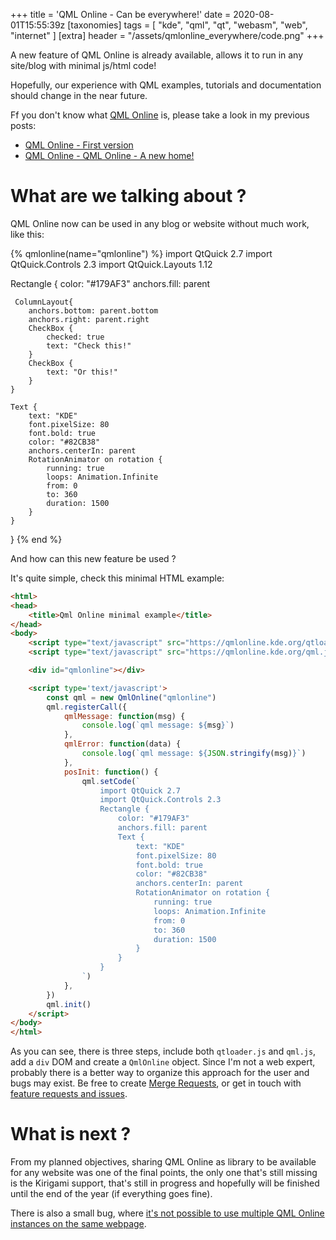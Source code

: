 +++
title = 'QML Online - Can be everywhere!'
date = 2020-08-01T15:55:39z
[taxonomies]
tags = [ "kde", "qml", "qt", "webasm", "web", "internet" ]
[extra]
header = "/assets/qmlonline_everywhere/code.png"
+++

A new feature of QML Online is already available, allows it to run in any site/blog with minimal js/html code!

Hopefully, our experience with QML examples, tutorials and documentation should change in the near future.

<!-- more -->

Ff you don't know what [QML Online](https://qmlonline.kde.org/) is, please take a look in my previous posts:
 - [QML Online - First version](../qmlonline-first-version)
 - [QML Online - QML Online - A new home!](../qmlonline-a-new-home)

# What are we talking about ?

QML Online now can be used in any blog or website without much work, like this:

<script type="text/javascript" src="https://qmlonline.kde.org/qtloader.js"></script>
<script type="text/javascript" src="https://qmlonline.kde.org/qml.js"></script>

{% qmlonline(name="qmlonline") %}
import QtQuick 2.7
import QtQuick.Controls 2.3
import QtQuick.Layouts 1.12

Rectangle {
    color: "#179AF3"
    anchors.fill: parent

     ColumnLayout{
        anchors.bottom: parent.bottom
        anchors.right: parent.right
        CheckBox {
            checked: true
            text: "Check this!"
        }
        CheckBox {
            text: "Or this!"
        }
    }

    Text {
        text: "KDE"
        font.pixelSize: 80
        font.bold: true
        color: "#82CB38"
        anchors.centerIn: parent
        RotationAnimator on rotation {
            running: true
            loops: Animation.Infinite
            from: 0
            to: 360
            duration: 1500
        }
    }
}
{% end %}

And how can this new feature be used ?

It's quite simple, check this minimal HTML example:

```html
<html>
<head>
    <title>Qml Online minimal example</title>
</head>
<body>
    <script type="text/javascript" src="https://qmlonline.kde.org/qtloader.js"></script>
    <script type="text/javascript" src="https://qmlonline.kde.org/qml.js"></script>

    <div id="qmlonline"></div>

    <script type='text/javascript'>
        const qml = new QmlOnline("qmlonline")
        qml.registerCall({
            qmlMessage: function(msg) {
                console.log(`qml message: ${msg}`)
            },
            qmlError: function(data) {
                console.log(`qml message: ${JSON.stringify(msg)}`)
            },
            posInit: function() {
                qml.setCode(`
                    import QtQuick 2.7
                    import QtQuick.Controls 2.3
                    Rectangle {
                        color: "#179AF3"
                        anchors.fill: parent
                        Text {
                            text: "KDE"
                            font.pixelSize: 80
                            font.bold: true
                            color: "#82CB38"
                            anchors.centerIn: parent
                            RotationAnimator on rotation {
                                running: true
                                loops: Animation.Infinite
                                from: 0
                                to: 360
                                duration: 1500
                            }
                        }
                    }
                `)
            },
        })
        qml.init()
    </script>
</body>
</html>
```

As you can see, there is three steps, include both `qtloader.js` and `qml.js`, add a `div` DOM and create a `QmlOnline` object.
Since I'm not a web expert, probably there is a better way to organize this approach for the user and bugs may exist.
Be free to create [Merge Requests](https://invent.kde.org/webapps/qmlonline/-/merge_requests), or get in touch with [feature requests and issues](https://invent.kde.org/webapps/qmlonline/-/issues/new).

# What is next ?

From my planned objectives, sharing QML Online as library to be available for any website was one of the final points, the only one that's still missing is the Kirigami support, that's still in progress and hopefully will be finished until the end of the year (if everything goes fine).

There is also a small bug, where [it's not possible to use multiple QML Online instances on the same webpage](https://invent.kde.org/webapps/qmlonline/-/issues/3).